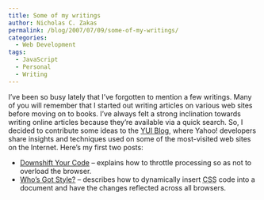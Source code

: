 ```yaml
---
title: Some of my writings
author: Nicholas C. Zakas
permalink: /blog/2007/07/09/some-of-my-writings/
categories:
  - Web Development
tags:
  - JavaScript
  - Personal
  - Writing
---
```

I&#8217;ve been so busy lately that I&#8217;ve forgotten to mention a few writings. Many of you will remember that I started out writing articles on various web sites before moving on to books. I&#8217;ve always felt a strong inclination towards writing online articles because they&#8217;re available via a quick search. So, I decided to contribute some ideas to the <a title="YUI Blog" rel="external" href="http://www.yuiblog.com">YUI Blog</a>, where Yahoo! developers share insights and techniques used on some of the most-visited web sites on the Internet. Here&#8217;s my first two posts:

  * <a title="Downshift Your Code" rel="external" href="http://yuiblog.com/blog/2007/07/09/downshift-your-code/">Downshift Your Code</a> &#8211; explains how to throttle processing so as not to overload the browser.
  * <a title="Who's Got Style?" rel="external" href="http://yuiblog.com/blog/2007/06/07/style/">Who&#8217;s Got Style?</a> &#8211; describes how to dynamically insert <acronym title="Cascading Style Sheets">CSS</acronym> code into a document and have the changes reflected across all browsers.
